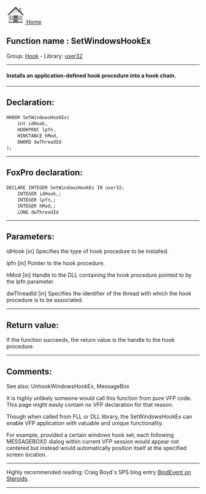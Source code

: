 [<img src="../../images/home.png"> Home ](https://github.com/VFPX/Win32API)  

## Function name : SetWindowsHookEx
Group: [Hook](../../functions_group.md#Hook)  -  Library: [user32](../../libraries.md#user32)  
***  


#### Installs an application-defined hook procedure into a hook chain.
***  


## Declaration:
```foxpro  
HHOOK SetWindowsHookEx(
	int idHook,
	HOOKPROC lpfn,
	HINSTANCE hMod,
	DWORD dwThreadId
);  
```  
***  


## FoxPro declaration:
```foxpro  
DECLARE INTEGER SetWindowsHookEx IN user32;
	INTEGER idHook,;
	INTEGER lpfn,;
	INTEGER hMod,;
	LONG dwThreadId  
```  
***  


## Parameters:
idHook
[in] Specifies the type of hook procedure to be installed.

lpfn
[in] Pointer to the hook procedure.

hMod
[in] Handle to the DLL containing the hook procedure pointed to by the lpfn parameter.

dwThreadId
[in] Specifies the identifier of the thread with which the hook procedure is to be associated.  
***  


## Return value:
If the function succeeds, the return value is the handle to the hook procedure.  
***  


## Comments:
See also: UnhookWindowsHookEx, MessageBox   
  
It is highly unlikely someone would call this function from pure VFP code. This page might easily contain no VFP declaration for that reason.   
  
Though when called from FLL or DLL library, the SetWindowsHookEx can enable VFP application with valuable and unique functionality.   
  
For example, provided a certain windows hook set, each following MESSAGEBOX() dialog within current VFP session would appear not centered but instead would automatically position itself at the specified screen location.  
  
* * *  
Highly recommended reading: Craig Boyd`s SPS blog entry <a href="http://www.sweetpotatosoftware.com/spsblog/2005/08/07/BindEventOnSteroids.aspx">BindEvent on Steroids</a>.  
  
***  

